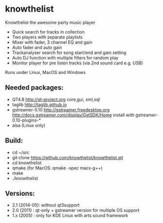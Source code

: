 knowthelist
===========

Knowthelist the awesome party music player

- Quick search for tracks in collection
- Two players with separate playlists
- Mixer with fader, 3 channel EQ and gain
- Auto fader and auto gain
- Trackanalyser search for song start/end and gain setting
- Auto DJ function with multiple filters  for random play 
- Monitor player for pre listen tracks (via 2nd sound card e.g. USB)


Runs under Linux, MacOS and Windows

Needed packages:
------------------
- QT4.8			http://qt-project.org
			core,gui,
			xml,sql 
- taglib		http://taglib.github.io 
- gstreamer-0.10	http://gstreamer.freedesktop.org 
			http://docs.gstreamer.com/display/GstSDK/Home 
			install with gstreamer-0.10-plugins-* 
- alsa			(Linux only)

Build:
----------
- cd ~/src
- git clone https://github.com/knowthelist/knowthelist.git
- cd knowthelist
- qmake (for MacOS: qmake -spec macx-g++)
- make
- ./knowthelist

Versions:
----------
- 2.1 (2014-05):	without qt3support
- 2.0 (2011)   :	qt-only + gstreamer version for multiple OS support
- 1.x (2005)   :    only for KDE Linux	with arts sound framework
